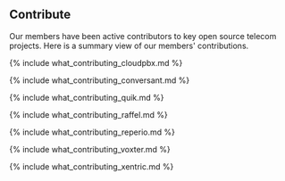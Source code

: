 ## Contribute ##

Our members have been active contributors to key open source telecom projects. Here is a summary view of our members' contributions.

{% include what_contributing_cloudpbx.md %}

{% include what_contributing_conversant.md %}

{% include what_contributing_quik.md %}

{% include what_contributing_raffel.md %}

{% include what_contributing_reperio.md %}

{% include what_contributing_voxter.md %}

{% include what_contributing_xentric.md %}

